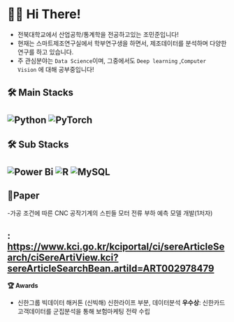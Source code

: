 # 🙋‍♂️ Hi There! 

- 전북대학교에서 산업공학/통계학을 전공하고있는 조민준입니다!
- 현재는 스마트제조연구실에서 학부연구생을 하면서, 제조데이터를 분석하며 다양한 연구를 하고 있습니다.
- 주 관심분야는 `Data Science`이며, 그중에서도 `Deep learning` ,`Computer Vision` 에 대해 공부중입니다!

**🛠️ Main Stacks**
---
![Python](https://img.shields.io/badge/python-3670A0?style=for-the-badge&logo=python&logoColor=ffdd54)
![PyTorch](https://img.shields.io/badge/PyTorch-%23EE4C2C.svg?style=for-the-badge&logo=PyTorch&logoColor=white)
---

**🛠️ Sub Stacks**
---
![Power Bi](https://img.shields.io/badge/power_bi-F2C811?style=for-the-badge&logo=powerbi&logoColor=black)
![R](https://img.shields.io/badge/r-%23276DC3.svg?style=for-the-badge&logo=r&logoColor=white)
![MySQL](https://img.shields.io/badge/mysql-%2300f.svg?style=for-the-badge&logo=mysql&logoColor=white)
---

**📜Paper**
---
-가공 조건에 따른 CNC 공작기계의 스핀들 모터 전류 부하 예측 모델 개발(1저자)

: https://www.kci.go.kr/kciportal/ci/sereArticleSearch/ciSereArtiView.kci?sereArticleSearchBean.artiId=ART002978479
---

**🏆 Awards**
- 신한그룹 빅데이터 해커톤 (신빅해) 신한라이프 부분, 데이터분석 **우수상**: 신한카드 고객데이터를 군집분석을 통해 보험마케팅 전략 수립







